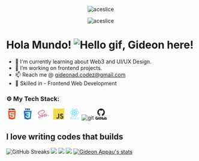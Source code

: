 <p align="center"> <img src="https://komarev.com/ghpvc/?username=aceslice&label=Profile%20views&color=e91e63&style=flat" alt="aceslice" /> </p>
<p align="center"> <img src="https://img.shields.io/github/followers/aceslice?style=social" alt="aceslice" /> </p>

# Hola Mundo! <img src="https://user-images.githubusercontent.com/1303154/88677602-1635ba80-d120-11ea-84d8-d263ba5fc3c0.gif" width="30px" alt="Hello gif">, Gideon here!

- 🌱 I'm currently learning about Web3 and UI/UX Design.
- 🌱 I’m  working on frontend projects.
- 📫 Reach me @ gideonad.codez@gmail.com
- 🌌 Skilled in - Frontend Web Development
<h3 align="left">⚙ My Tech Stack:</h3>

<p align="left">
<img src="https://raw.githubusercontent.com/devicons/devicon/master/icons/html5/html5-original-wordmark.svg" alt="html5" width="30" >&nbsp;&nbsp; 
<img src="https://raw.githubusercontent.com/devicons/devicon/master/icons/css3/css3-original-wordmark.svg" alt="css3" width="30" >&nbsp;&nbsp; 
<img src="https://raw.githubusercontent.com/devicons/devicon/master/icons/sass/sass-original.svg" alt="Sass" width="30" >&nbsp;&nbsp; 
<img src="https://raw.githubusercontent.com/devicons/devicon/master/icons/javascript/javascript-original.svg" alt="javascript" width="30" >&nbsp;&nbsp; 
<img src="https://raw.githubusercontent.com/devicons/devicon/master/icons/react/react-original-wordmark.svg" alt="react" width="30"/> 
<img src="https://www.vectorlogo.zone/logos/git-scm/git-scm-icon.svg" alt="git" width="30" > 
<img src="https://raw.githubusercontent.com/devicons/devicon/master/icons/github/github-original-wordmark.svg" alt="mysql" width="30" >&nbsp;&nbsp;
</p>

## **I love writing codes that builds**
![GitHub Streaks](http://github-readme-streak-stats.herokuapp.com?user=aceslice&theme=dracula&hide_border=true)
![](https://github-profile-summary-cards.vercel.app/api/cards/profile-details?username=aceslice&theme=github_dark)
![](https://github-profile-summary-cards.vercel.app/api/cards/repos-per-language?username=aceslice&theme=github_dark)
![](https://github-profile-summary-cards.vercel.app/api/cards/most-commit-language?username=aceslice&theme=github_dark)
[![Gideon Appau's stats](https://github-readme-stats.vercel.app/api?username=aceslice&show_icons=true&theme=github_dark)](https://github.com/aceslice)
 

